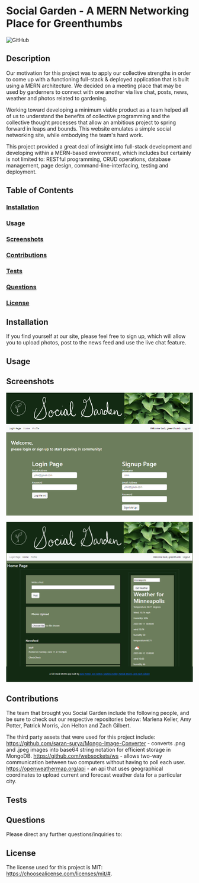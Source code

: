 # Social Garden - A MERN Networking Place for Greenthumbs

![GitHub](https://img.shields.io/github/license/buster35)

## Description

Our motivation for this project was to apply our collective strengths in order to come up with a functioning full-stack & deployed application that is built using a MERN architecture. We decided on a meeting place that may be used by garderners to connect with one another via live chat, posts, news, weather and photos related to gardening.

Working toward developing a minimum viable product as a team helped all of us to understand the benefits of collective programming and the collective thought processes that allow an ambitious project to spring forward in leaps and bounds. This website emulates a simple social networking site, while embodying the team's hard work.

This project provided a great deal of insight into full-stack development and developing within a MERN-based environment, which includes but certainly is not limited to: RESTful programming, CRUD operations, database management, page design, command-line-interfacing, testing and deployment.

## Table of Contents

### [Installation](#installation)

### [Usage](#usage)

### [Screenshots](#screenshots)

### [Contributions](#contributions)

### [Tests](#tests)

### [Questions](#questions)

### [License](#license)

## Installation

If you find yourself at our site, please feel free to sign up, which will allow you to upload photos, post to the news feed and use the live chat feature.

## Usage

## Screenshots

![LoginPage](/client/src/assets/login-screenshot.png)

![HomePage](/client/src/assets/homepage-screenshot.png)

## Contributions

The team that brought you Social Garden include the following people, and be sure to check out our respective repositories below: Marlena Keller, Amy Potter, Patrick Morris, Jon Helton and Zach Gilbert.

The third party assets that were used for this project include: https://github.com/saran-surya/Mongo-Image-Converter - converts .png and .jpeg images into base64 string notation for efficient storage in MongoDB. https://github.com/websockets/ws - allows two-way communication between two computers without having to poll each user. https://openweathermap.org/api - an api that uses geographical coordinates to upload current and forecast weather data for a particular city.

## Tests

## Questions

Please direct any further questions/inquiries to:

## License

The license used for this project is MIT: https://choosealicense.com/licenses/mit/#.
